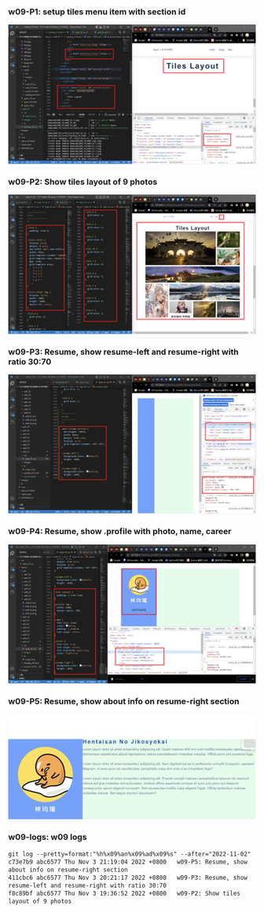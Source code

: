 ### w09-P1: setup tiles menu item with section id

![](w09-p1.png)

### w09-P2: Show tiles layout of 9 photos

![](w09-p2.png)

### w09-P3: Resume, show resume-left and resume-right with ratio 30:70

![](w09-p3.png)

### w09-P4: Resume, show .profile with photo, name, career

![](w09-p4.png)

### w09-P5: Resume, show about info on resume-right section

![](w09-p.png)

### w09-logs: w09 logs
```
git log --pretty=format:"%h%x09%an%x09%ad%x09%s" --after="2022-11-02"  
c73e7b9 abc6577 Thu Nov 3 21:19:04 2022 +0800   w09-P5: Resume, show about info on resume-right section
411cbc6 abc6577 Thu Nov 3 20:21:17 2022 +0800   w09-P3: Resume, show resume-left and resume-right with ratio 30:70
f8c89bf abc6577 Thu Nov 3 19:36:52 2022 +0800   w09-P2: Show tiles layout of 9 photos
```